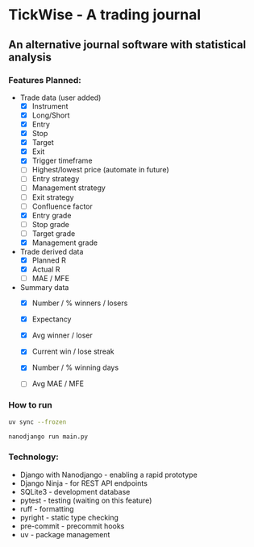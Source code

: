 # TickWise - A trading journal

## An alternative journal software with statistical analysis

### Features Planned:
- Trade data (user added)
	- [x] Instrument
	- [x] Long/Short
	- [x] Entry
	- [x] Stop
	- [x] Target
	- [x] Exit
	- [x] Trigger timeframe
	- [ ] Highest/lowest price (automate in future)
	- [ ] Entry strategy
	- [ ] Management strategy
	- [ ] Exit strategy
	- [ ] Confluence factor
	- [x] Entry grade
	- [ ] Stop grade
	- [ ] Target grade
	- [x] Management grade
- Trade derived data
	- [x] Planned R
	- [x] Actual R
	- [ ] MAE / MFE
- Summary data
	- [x] Number / % winners / losers
	- [x] Expectancy
	- [x] Avg winner / loser
	- [x] Current win / lose streak
	- [x] Number / % winning days
	- [ ] Avg MAE / MFE


### How to run 

```bash
uv sync --frozen

nanodjango run main.py
```


### Technology:
- Django with Nanodjango - enabling a rapid prototype
- Django Ninja - for REST API endpoints
- SQLite3 - development database
- pytest - testing (waiting on this feature)
- ruff - formatting
- pyright - static type checking
- pre-commit - precommit hooks
- uv - package management